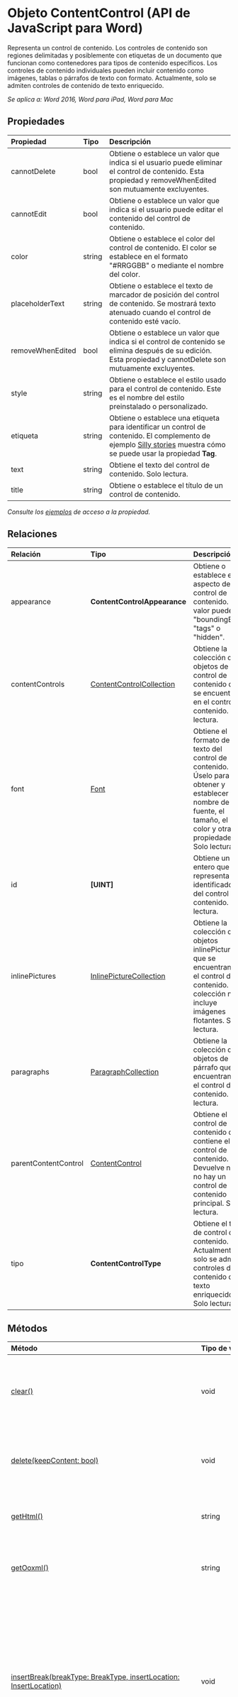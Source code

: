 # Objeto ContentControl (API de JavaScript para Word)

Representa un control de contenido. Los controles de contenido son regiones delimitadas y posiblemente con etiquetas de un documento que funcionan como contenedores para tipos de contenido específicos. Los controles de contenido individuales pueden incluir contenido como imágenes, tablas o párrafos de texto con formato. Actualmente, solo se admiten controles de contenido de texto enriquecido.

_Se aplica a: Word 2016, Word para iPad, Word para Mac_

## Propiedades
| Propiedad   | Tipo|Descripción
|:---------------|:--------|:----------|
|cannotDelete|bool|Obtiene o establece un valor que indica si el usuario puede eliminar el control de contenido. Esta propiedad y removeWhenEdited son mutuamente excluyentes.|
|cannotEdit|bool|Obtiene o establece un valor que indica si el usuario puede editar el contenido del control de contenido.|
|color|string|Obtiene o establece el color del control de contenido. El color se establece en el formato "#RRGGBB" o mediante el nombre del color.|
|placeholderText|string|Obtiene o establece el texto de marcador de posición del control de contenido. Se mostrará texto atenuado cuando el control de contenido esté vacío.|
|removeWhenEdited|bool|Obtiene o establece un valor que indica si el control de contenido se elimina después de su edición. Esta propiedad y cannotDelete son mutuamente excluyentes.|
|style|string|Obtiene o establece el estilo usado para el control de contenido. Este es el nombre del estilo preinstalado o personalizado.|
|etiqueta|string|Obtiene o establece una etiqueta para identificar un control de contenido. El complemento de ejemplo [Silly stories](https://aka.ms/sillystorywordaddin) muestra cómo se puede usar la propiedad **Tag**.|
|text|string|Obtiene el texto del control de contenido. Solo lectura.|
|title|string|Obtiene o establece el título de un control de contenido.|

_Consulte los [ejemplos](#property-access-examples) de acceso a la propiedad._

## Relaciones
| Relación | Tipo|Descripción|
|:---------------|:--------|:----------|
|appearance|**ContentControlAppearance**|Obtiene o establece el aspecto del control de contenido. El valor puede ser "boundingBox", "tags" o "hidden".|
|contentControls|[ContentControlCollection](contentcontrolcollection.md)|Obtiene la colección de objetos de control de contenido que se encuentran en el control de contenido. Solo lectura.|
|font|[Font](font.md)|Obtiene el formato de texto del control de contenido. Úselo para obtener y establecer el nombre de la fuente, el tamaño, el color y otras propiedades. Solo lectura.|
|id|**[UINT]**|Obtiene un entero que representa el identificador del control de contenido. Solo lectura.|
|inlinePictures|[InlinePictureCollection](inlinepicturecollection.md)|Obtiene la colección de objetos inlinePicture que se encuentran en el control de contenido. La colección no incluye imágenes flotantes. Solo lectura.|
|paragraphs|[ParagraphCollection](paragraphcollection.md)|Obtiene la colección de objetos de párrafo que se encuentran en el control de contenido. Solo lectura.|
|parentContentControl|[ContentControl](contentcontrol.md)|Obtiene el control de contenido que contiene el control de contenido. Devuelve null si no hay un control de contenido principal. Solo lectura.|
|tipo|**ContentControlType**|Obtiene el tipo de control de contenido. Actualmente, solo se admiten controles de contenido de texto enriquecido. Solo lectura.|

## Métodos

| Método   | Tipo de valor devuelto|Descripción|
|:---------------|:--------|:----------|
|[clear()](#clear)|void|Borra el contenido del control de contenido. El usuario puede realizar la operación de deshacer en el contenido borrado.|
|[delete(keepContent: bool)](#deletekeepcontent-bool)|void|Elimina el control de contenido y su contenido. Si keepContent se establece en true, el contenido no se elimina.|
|[getHtml()](#gethtml)|string|Obtiene la representación HTML del objeto de control de contenido.|
|[getOoxml()](#getooxml)|string|Obtiene la representación Office Open XML (OOXML) del objeto de control de contenido.|
|[insertBreak(breakType: BreakType, insertLocation: InsertLocation)](#insertbreakbreaktype-breaktype-insertlocation-insertlocation)|void|Inserta un salto en la ubicación especificada. Un salto solo puede insertarse en objetos que se encuentran en el cuerpo principal del documento, excepto si se trata de un salto de línea, que puede insertarse en cualquier objeto de cuerpo. El valor insertLocation puede ser 'Before', 'After', 'Start' o 'End'.|
|[insertFileFromBase64(base64File: string, insertLocation: InsertLocation)](#insertfilefrombase64base64file-string-insertlocation-insertlocation)|[Range](range.md)|Inserta un documento en el control de contenido actual en la ubicación especificada. El valor insertLocation puede ser 'Replace', 'Start' o 'End'.|
|[insertHtml(html: string, insertLocation: InsertLocation)](#inserthtmlhtml-string-insertlocation-insertlocation)|[Range](range.md)|Inserta HTML en el control de contenido en la ubicación especificada. El valor insertLocation puede ser 'Replace', 'Start' o 'End'.|
|[insertInlinePictureFromBase64(base64EncodedImage: string, insertLocation: InsertLocation)](#insertInlinePictureFromBase64base64EncodedImage-string-insertlocation-insertlocation)|[InlinePicture](inlinepicture.md)|Inserta una imagen incorporada en el control de contenido en la ubicación especificada. El valor insertLocation puede ser 'Replace', 'Start' o 'End'. |
|[insertOoxml(ooxml: string, insertLocation: InsertLocation)](#insertooxmlooxml-string-insertlocation-insertlocation)|[Range](range.md)|Inserta OOXML o wordProcessingML en el control de contenido en la ubicación especificada. El valor insertLocation puede ser "Replace", "Start" o "End".|
|[insertParagraph(paragraphText: string, insertLocation: InsertLocation)](#insertparagraphparagraphtext-string-insertlocation-insertlocation)|[Paragraph](paragraph.md)|Inserta un párrafo en la ubicación especificada. El valor insertLocation puede ser 'Before', 'After', 'Start' o 'End'.|
|[insertText(text: string, insertLocation: InsertLocation)](#inserttexttext-string-insertlocation-insertlocation)|[Range](range.md)|Inserta texto en el control de contenido en la ubicación especificada. El valor insertLocation puede ser 'Replace', 'Start' o 'End'.|
|[load(param: object)](#loadparam-object)|void|Rellena el objeto proxy creado en la capa de JavaScript con los valores de propiedad y objeto especificados en el parámetro.|
|[search(searchText: string, searchOptions: ParamTypeStrings.SearchOptions)](#searchsearchtext-string-searchoptions-paramtypestringssearchoptions)|[SearchResultCollection](searchresultcollection.md)|Realiza una búsqueda con el valor searchOptions especificado en el ámbito del objeto de control de contenido. Los resultados de la búsqueda son una colección de objetos de intervalo.|
|[select(selectionMode: SelectionMode)](#selectselectionmode-selectionmode)|void|Selecciona el control de contenido. Esto hace que Word se desplace hasta la selección. El modo de selección puede ser 'Select', 'Start' o 'End'.|

## Detalles del método

### clear()
Borra el contenido del control de contenido. El usuario puede realizar la operación de deshacer en el contenido borrado.

#### Sintaxis
```js
contentControlObject.clear();
```

#### Parámetros
Ninguno

#### Valores devueltos
void

#### Ejemplos
```js
// Run a batch operation against the Word object model.
Word.run(function (context) {
    
    // Create a proxy object for the content controls collection.
    var contentControls = context.document.contentControls;
    
    // Queue a command to load the content controls collection.
    contentControls.load('text');
     
    // Synchronize the document state by executing the queued commands, 
    // and return a promise to indicate task completion.
    return context.sync().then(function () {
        
        if (contentControls.items.length === 0) {
            console.log("There isn't a content control in this document.");
        } else {
            
            // Queue a command to clear the contents of the first content control.
            contentControls.items[0].clear();
            // Synchronize the document state by executing the queued commands, 
            // and return a promise to indicate task completion.
            return context.sync().then(function () {
                console.log('Content control cleared of contents.');
            });      
        }
            
    });  
})
.catch(function (error) {
    console.log('Error: ' + JSON.stringify(error));
    if (error instanceof OfficeExtension.Error) {
        console.log('Debug info: ' + JSON.stringify(error.debugInfo));
    }
});

```

### delete(keepContent: bool)
Elimina el control de contenido y su contenido. Si keepContent se establece en true, el contenido no se elimina.

#### Sintaxis
```js
contentControlObject.delete(keepContent);
```

#### Parámetros
| Parámetro   | Tipo|Descripción|
|:---------------|:--------|:----------|
|keepContent|bool|Necesario. Indica si el contenido se debe eliminar con el control de contenido. Si keepContent se establece en true, el contenido no se elimina.|

#### Valores devueltos
void

#### Ejemplos
```js
// Run a batch operation against the Word object model.
Word.run(function (context) {
    
    // Create a proxy object for the content controls collection.
    var contentControls = context.document.contentControls;
    
    // Queue a command to load the content controls collection.
    contentControls.load('text');
     
    // Synchronize the document state by executing the queued commands, 
    // and return a promise to indicate task completion.
    return context.sync().then(function () {
        
        if (contentControls.items.length === 0) {
            console.log("There isn't a content control in this document.");
        } else {
            
            // Queue a command to delete the first content control. The
            // contents will remain in the document.
            contentControls.items[0].delete(true);
            // Synchronize the document state by executing the queued commands, 
            // and return a promise to indicate task completion.
            return context.sync().then(function () {
                console.log('Content control cleared of contents.');
            });      
        }
            
    });  
})
.catch(function (error) {
    console.log('Error: ' + JSON.stringify(error));
    if (error instanceof OfficeExtension.Error) {
        console.log('Debug info: ' + JSON.stringify(error.debugInfo));
    }
});
```


### getHtml()
Obtiene la representación HTML del objeto de control de contenido.

#### Sintaxis
```js
contentControlObject.getHtml();
```

#### Parámetros
Ninguno

#### Valores devueltos
string

#### Ejemplos
```js
// Run a batch operation against the Word object model.
Word.run(function (context) {
    
    // Create a proxy object for the content controls collection that contains a specific tag.
    var contentControlsWithTag = context.document.contentControls.getByTag('Customer-Address');
    
    // Queue a command to load the tag property for all of content controls. 
    context.load(contentControlsWithTag, 'tag');
     
    // Synchronize the document state by executing the queued commands, 
    // and return a promise to indicate task completion.
    return context.sync().then(function () {
        if (contentControlsWithTag.items.length === 0) {
            console.log('No content control found.');
        }
        else {
            // Queue a command to get the HTML contents of the first content control.
            var html = contentControlsWithTag.items[0].getHtml();
        
            // Synchronize the document state by executing the queued commands, 
            // and return a promise to indicate task completion.
            return context.sync()
                .then(function () {
                    console.log('Content control HTML: ' + html.value);
            });
        }
    });  
})
.catch(function (error) {
    console.log('Error: ' + JSON.stringify(error));
    if (error instanceof OfficeExtension.Error) {
        console.log('Debug info: ' + JSON.stringify(error.debugInfo));
    }
});
```

### getOoxml()
Obtiene la representación Office Open XML (OOXML) del objeto de control de contenido.

#### Sintaxis
```js
contentControlObject.getOoxml();
```

#### Parámetros
Ninguno

#### Valores devueltos
string

#### Ejemplos
```js
// Run a batch operation against the Word object model.
Word.run(function (context) {
    
    // Create a proxy object for the content controls collection.
    var contentControls = context.document.contentControls;
    
    // Queue a command to load the id property for all of the content controls. 
    context.load(contentControls, 'id');
     
    // Synchronize the document state by executing the queued commands, 
    // and return a promise to indicate task completion.
    return context.sync().then(function () {
        if (contentControls.items.length === 0) {
            console.log('No content control found.');
        }
        else {
            // Queue a command to get the OOXML contents of the first content control.
            var ooxml = contentControls.items[0].getOoxml();
        
            // Synchronize the document state by executing the queued commands, 
            // and return a promise to indicate task completion.
            return context.sync()
                .then(function () {
                    console.log('Content control OOXML: ' + ooxml.value);
            });
        }
    });  
})
.catch(function (error) {
    console.log('Error: ' + JSON.stringify(error));
    if (error instanceof OfficeExtension.Error) {
        console.log('Debug info: ' + JSON.stringify(error.debugInfo));
    }
});
```

### insertBreak(breakType: BreakType, insertLocation: InsertLocation)
Inserta un salto en la ubicación especificada. Un salto solo puede insertarse en objetos que se encuentran en el cuerpo principal del documento, excepto si se trata de un salto de línea, que puede insertarse en cualquier objeto de cuerpo. El valor insertLocation puede ser "Before", "After", "Start" o "End".

#### Sintaxis
```js
contentControlObject.insertBreak(breakType, insertLocation);
```

#### Parámetros
| Parámetro   | Tipo|Descripción|
|:---------------|:--------|:----------|
|breakType|BreakType|Necesario. Tipo de salto (breakType.md)|
|insertLocation|InsertLocation|Necesario. El valor puede ser "Before", "After", "Start" o "End".|

#### Valores devueltos
void

#### Detalles adicionales
A excepción de los saltos de línea, no se puede insertar un salto en objetos contenidos en encabezados, pies de página, notas al pie, notas al final, comentarios y cuadros de texto.  

#### Ejemplos
```js
// Run a batch operation against the Word object model.
Word.run(function (context) {
    
    // Create a proxy object for the content controls collection.
    var contentControls = context.document.contentControls;
    
    // Queue a commmand to load the id property for all of content controls. 
    context.load(contentControls, 'id');
    
    // Synchronize the document state by executing the queued commands, 
    // and return a promise to indicate task completion. We now will have 
    // access to the content control collection.
    return context.sync().then(function () {
        if (contentControls.items.length === 0) {
            console.log('No content control found.');
        }
        else {
            // Queue a command to insert a page break after the first content control. 
            contentControls.items[0].insertBreak('page', "After");
            
            // Synchronize the document state by executing the queued commands, 
            // and return a promise to indicate task completion. 
            return context.sync()
                .then(function () {
                    console.log('Inserted a page break after the first content control.');    
            });
        }
    });  
})
.catch(function (error) {
    console.log('Error: ' + JSON.stringify(error));
    if (error instanceof OfficeExtension.Error) {
        console.log('Debug info: ' + JSON.stringify(error.debugInfo));
    }
});
```

### insertFileFromBase64(base64File: string, insertLocation: InsertLocation)
Inserta un documento en el control de contenido actual en la ubicación especificada. El valor insertLocation puede ser 'Replace', 'Start' o 'End'.

#### Sintaxis
```js
contentControlObject.insertFileFromBase64(base64File, insertLocation);
```

#### Parámetros
| Parámetro   | Tipo|Descripción|
|:---------------|:--------|:----------|
|base64File|string|Necesario. Contenido codificado en Base64 del archivo que se va a insertar.|
|insertLocation|InsertLocation|Necesario. El valor puede ser "Replace", "Start" o "End".|

#### Valores devueltos
[Range](range.md)

### insertHtml(html: string, insertLocation: InsertLocation)
Inserta HTML en el control de contenido en la ubicación especificada. El valor insertLocation puede ser 'Replace', 'Start' o 'End'.

#### Sintaxis
```js
contentControlObject.insertHtml(html, insertLocation);
```

#### Parámetros
| Parámetro   | Tipo|Descripción|
|:---------------|:--------|:----------|
|Html|string|Necesario. HTML que se va a insertar en el control de contenido.|
|insertLocation|InsertLocation|Necesario. El valor puede ser "Replace", "Start" o "End".|

#### Valores devueltos
[Range](range.md)

#### Ejemplos
```js
// Run a batch operation against the Word object model.
Word.run(function (context) {
    
    // Create a proxy object for the content controls collection.
    var contentControls = context.document.contentControls;
    
    // Queue a command to load the id property for all of the content controls. 
    context.load(contentControls, 'id');
     
    // Synchronize the document state by executing the queued commands, 
    // and return a promise to indicate task completion.
    return context.sync().then(function () {
        if (contentControls.items.length === 0) {
            console.log('No content control found.');
        }
        else {
            // Queue a command to put HTML into the contents of the first content control.
            contentControls.items[0].insertHtml('<strong>HTML content inserted into the content control.</strong>', 'Start');
        
            // Synchronize the document state by executing the queued commands, 
            // and return a promise to indicate task completion.
            return context.sync()
                .then(function () {
                    console.log('Inserted HTML in the first content control.');
            });
        }
    });  
})
.catch(function (error) {
    console.log('Error: ' + JSON.stringify(error));
    if (error instanceof OfficeExtension.Error) {
        console.log('Debug info: ' + JSON.stringify(error.debugInfo));
    }
});
```

### insertInlinePictureFromBase64(base64EncodedImage: string, insertLocation: InsertLocation)
Inserta una imagen incorporada en el control de contenido en la ubicación especificada. El valor insertLocation puede ser 'Replace', 'Start' o 'End'.

#### Sintaxis
contentControlObject.insertInlinePictureFromBase64(image, insertLocation);

#### Parámetros
| Parámetro   | Tipo|Descripción|
|:---------------|:--------|:----------|
|base64EncodedImage|string|Necesario. Imagen codificada en base64 que se va a insertar en el control de contenido.|
|insertLocation|InsertLocation|Necesario. El valor puede ser "Replace", "Start" o "End".|

#### Valores devueltos
[InlinePicture](inlinepicture.md)



### insertOoxml(ooxml: string, insertLocation: InsertLocation)
Inserta OOXML o wordProcessingML en el control de contenido en la ubicación especificada. El valor insertLocation puede ser "Replace", "Start" o "End".

#### Sintaxis
```js
contentControlObject.insertOoxml(ooxml, insertLocation);
```

#### Parámetros
| Parámetro   | Tipo|Descripción|
|:---------------|:--------|:----------|
|ooxml|string|Necesario. OOXML o wordProcessingML que se va a insertar en el control de contenido.|
|insertLocation|InsertLocation|Necesario. El valor puede ser "Replace", "Start" o "End".|

#### Valores devueltos
[Range](range.md)

#### Ejemplos
```js
// Run a batch operation against the Word object model.
Word.run(function (context) {
    
    // Create a proxy object for the content controls collection.
    var contentControls = context.document.contentControls;
    
    // Queue a command to load the id property for all of the content controls. 
    context.load(contentControls, 'id');
     
    // Synchronize the document state by executing the queued commands, 
    // and return a promise to indicate task completion.
    return context.sync().then(function () {
        if (contentControls.items.length === 0) {
            console.log('No content control found.');
        }
        else {
            // Queue a command to put OOXML into the contents of the first content control.
            contentControls.items[0].insertOoxml("<pkg:package xmlns:pkg='http://schemas.microsoft.com/office/2006/xmlPackage'><pkg:part pkg:name='/_rels/.rels' pkg:contentType='application/vnd.openxmlformats-package.relationships+xml' pkg:padding='512'><pkg:xmlData><Relationships xmlns='http://schemas.openxmlformats.org/package/2006/relationships'><Relationship Id='rId1' Type='http://schemas.openxmlformats.org/officeDocument/2006/relationships/officeDocument' Target='word/document.xml'/></Relationships></pkg:xmlData></pkg:part><pkg:part pkg:name='/word/document.xml' pkg:contentType='application/vnd.openxmlformats-officedocument.wordprocessingml.document.main+xml'><pkg:xmlData><w:document xmlns:w='http://schemas.openxmlformats.org/wordprocessingml/2006/main' ><w:body><w:p><w:pPr><w:spacing w:before='360' w:after='0' w:line='480' w:lineRule='auto'/><w:rPr><w:color w:val='70AD47' w:themeColor='accent6'/><w:sz w:val='28'/></w:rPr></w:pPr><w:r><w:rPr><w:color w:val='70AD47' w:themeColor='accent6'/><w:sz w:val='28'/></w:rPr><w:t>This text has formatting directly applied to achieve its font size, color, line spacing, and paragraph spacing.</w:t></w:r></w:p></w:body></w:document></pkg:xmlData></pkg:part></pkg:package>", "End");
        
            // Synchronize the document state by executing the queued commands, 
            // and return a promise to indicate task completion.
            return context.sync()
                .then(function () {
                    console.log('Inserted OOXML in the first content control.');
            });
        }
    });  
})
.catch(function (error) {
    console.log('Error: ' + JSON.stringify(error));
    if (error instanceof OfficeExtension.Error) {
        console.log('Debug info: ' + JSON.stringify(error.debugInfo));
    }
});
```

#### Información adicional
Lea [Crear complementos mejores para Word con Office Open XML](https://msdn.microsoft.com/en-us/library/office/dn423225.aspx) para obtener instrucciones sobre cómo trabajar con OOXML.

### insertParagraph(paragraphText: string, insertLocation: InsertLocation)
Inserta un párrafo en la ubicación especificada. El valor insertLocation puede ser 'Before', 'After', 'Start' o 'End'.

#### Sintaxis
```js
contentControlObject.insertParagraph(paragraphText, insertLocation);
```

#### Parámetros
| Parámetro   | Tipo|Descripción|
|:---------------|:--------|:----------|
|paragraphText|string|Necesario. Texto de párrafo que se va a insertar.|
|insertLocation|InsertLocation|Necesario. El valor puede ser "Before", "After", "Start" o "End".|

#### Valores devueltos
[Paragraph](paragraph.md)

#### Ejemplos
```js
// Run a batch operation against the Word object model.
Word.run(function (context) {
    
    // Create a proxy object for the content controls collection.
    var contentControls = context.document.contentControls;
    
    // Queue a command to load the id property for all of the content controls. 
    context.load(contentControls, 'id');
     
    // Synchronize the document state by executing the queued commands, 
    // and return a promise to indicate task completion.
    return context.sync().then(function () {
        if (contentControls.items.length === 0) {
            console.log('No content control found.');
        }
        else {
            // Queue a command to insert a paragraph after the first content control. 
            contentControls.items[0].insertParagraph('Text of the inserted paragraph.', 'After');
        
            // Synchronize the document state by executing the queued commands, 
            // and return a promise to indicate task completion.
            return context.sync()
                .then(function () {
                    console.log('Inserted a paragraph after the first content control.');
            });
        }
    });  
})
.catch(function (error) {
    console.log('Error: ' + JSON.stringify(error));
    if (error instanceof OfficeExtension.Error) {
        console.log('Debug info: ' + JSON.stringify(error.debugInfo));
    }
});
```

### insertText(text: string, insertLocation: InsertLocation)
Inserta texto en el control de contenido en la ubicación especificada. El valor insertLocation puede ser 'Replace', 'Start' o 'End'.

#### Sintaxis
```js
contentControlObject.insertText(text, insertLocation);
```

#### Parámetros
| Parámetro   | Tipo|Descripción|
|:---------------|:--------|:----------|
|texto|string|Necesario. Texto que se va a insertar en el control de contenido.|
|insertLocation|InsertLocation|Necesario. El valor puede ser "Replace", "Start" o "End".|

#### Valores devueltos
[Range](range.md)

#### Ejemplos
```js
// Run a batch operation against the Word object model.
Word.run(function (context) {
    
    // Create a proxy object for the content controls collection.
    var contentControls = context.document.contentControls;
    
    // Queue a command to load the id property for all of the content controls. 
    context.load(contentControls, 'id');
     
    // Synchronize the document state by executing the queued commands, 
    // and return a promise to indicate task completion.
    return context.sync().then(function () {
        if (contentControls.items.length === 0) {
            console.log('No content control found.');
        }
        else {
            // Queue a command to replace text in the first content control. 
            contentControls.items[0].insertText('Replaced text in the first content control.', 'Replace');
        
            // Synchronize the document state by executing the queued commands, 
            // and return a promise to indicate task completion.
            return context.sync()
                .then(function () {
                    console.log('Replaced text in the first content control.');
            });
        }
    });  
})
.catch(function (error) {
    console.log('Error: ' + JSON.stringify(error));
    if (error instanceof OfficeExtension.Error) {
        console.log('Debug info: ' + JSON.stringify(error.debugInfo));
    }
});
```

El complemento de ejemplo [Silly stories](https://aka.ms/sillystorywordaddin) muestra cómo se usa el método **insertText**.

### load(param: object)
Rellena el objeto proxy creado en la capa de JavaScript con los valores de propiedad y objeto especificados en el parámetro.

#### Sintaxis
```js
object.load(param);
```

#### Parámetros
| Parámetro   | Tipo|Descripción|
|:---------------|:--------|:----------|
|param|object|Opcional. Acepta nombres de parámetro y de relación como una cadena delimitada o una matriz. O bien, proporciona el objeto [loadOption](loadoption.md).|

#### Valores devueltos
void

#### Ejemplos
```js
// Run a batch operation against the Word object model.
Word.run(function (context) {
    
    // Create a proxy range object for the current selection.
    var range = context.document.getSelection();
    
    // Queue a commmand to create the content control.
    var myContentControl = range.insertContentControl();
    myContentControl.tag = 'Customer-Address';
    myContentControl.title = ' has t';
    myContentControl.style = 'Heading 2';
    myContentControl.insertText('One Microsoft Way, Redmond, WA 98052', 'replace');
    myContentControl.cannotEdit = true;
    myContentControl.appearance = 'tags';
    
    // Queue a command to load the id property for the content control you created.
    context.load(myContentControl, 'id');
    
    // Synchronize the document state by executing the queued commands, 
    // and return a promise to indicate task completion.
    return context.sync().then(function () {
        console.log('Created content control with id: ' + myContentControl.id);
    });  
})
.catch(function (error) {
    console.log('Error: ' + JSON.stringify(error));
    if (error instanceof OfficeExtension.Error) {
        console.log('Debug info: ' + JSON.stringify(error.debugInfo));
    }
});
```

### search(searchText: string, searchOptions: ParamTypeStrings.SearchOptions)
Realiza una búsqueda con el valor searchOptions especificado en el ámbito del objeto de control de contenido. Los resultados de la búsqueda son una colección de objetos de intervalo.

#### Sintaxis
```js
contentControlObject.search(searchText, searchOptions);
```

#### Parámetros
| Parámetro   | Tipo|Descripción|
|:---------------|:--------|:----------|
|searchText|string|Necesario. Texto de búsqueda.|
|[searchOptions](searchoptions.md)|ParamTypeStrings.SearchOptions|Opcional. Opciones de la búsqueda.|

#### Valores devueltos
[SearchResultCollection](searchresultcollection.md)

### select(selectionMode: SelectionMode)
Selecciona el control de contenido. Esto hace que Word se desplace hasta la selección. El modo de selección puede ser 'Select', 'Start' o 'End'.

#### Sintaxis
```js
contentControlObject.select(selectionMode);
```

#### Parámetros
| Parámetro   | Tipo|Descripción|
|:---------------|:--------|:----------|
|selectionMode|SelectionMode|Opcional. El modo de selección puede ser 'Select', 'Start' o 'End'. 'Select' es el valor predeterminado.|

#### Valores devueltos
void

#### Ejemplos
```js
// Run a batch operation against the Word object model.
Word.run(function (context) {
    
    // Create a proxy object for the content controls collection.
    var contentControls = context.document.contentControls;
    
    // Queue a command to load the id property for all of the content controls. 
    context.load(contentControls, 'id');
     
    // Synchronize the document state by executing the queued commands, 
    // and return a promise to indicate task completion.
    return context.sync().then(function () {
        if (contentControls.items.length === 0) {
            console.log('No content control found.');
        }
        else {
            // Queue a command to select the first content control.
            contentControls.items[0].select();
        
            // Synchronize the document state by executing the queued commands, 
            // and return a promise to indicate task completion.
            return context.sync()
                .then(function () {
                    console.log('Selected the first content control.');
            });
        }
    });  
})
.catch(function (error) {
    console.log('Error: ' + JSON.stringify(error));
    if (error instanceof OfficeExtension.Error) {
        console.log('Debug info: ' + JSON.stringify(error.debugInfo));
    }
});
```

## Ejemplos de acceso a la propiedad

### Cargar todas las propiedades del control de contenido.
```js
// Run a batch operation against the Word object model.
Word.run(function (context) {
    
    // Create a proxy object for the content controls collection.
    var contentControls = context.document.contentControls;
    
    // Queue a command to load the id property for all of the content controls. 
    context.load(contentControls, 'id');
     
    // Synchronize the document state by executing the queued commands, 
    // and return a promise to indicate task completion.
    return context.sync().then(function () {
        if (contentControls.items.length === 0) {
            console.log('No content control found.');
        }
        else {
            // Queue a command to load the properties on the first content control. 
            contentControls.items[0].load(  'appearance,' +
                                            'cannotDelete,' +
                                            'cannotEdit,' +
                                            'color,' +
                                            'id,' +
                                            'placeHolderText,' +
                                            'removeWhenEdited,' +
                                            'title,' +
                                            'text,' +
                                            'type,' +
                                            'style,' +
                                            'tag,' +
                                            'font/size,' +
                                            'font/name,' +
                                            'font/color');             
        
            // Synchronize the document state by executing the queued commands, 
            // and return a promise to indicate task completion.
            return context.sync()
                .then(function () {
                    console.log('Property values of the first content control:' + 
                        '   ----- appearance: ' + contentControls.items[0].appearance + 
                        '   ----- cannotDelete: ' + contentControls.items[0].cannotDelete +
                        '   ----- cannotEdit: ' + contentControls.items[0].cannotEdit +
                        '   ----- color: ' + contentControls.items[0].color +
                        '   ----- id: ' + contentControls.items[0].id +
                        '   ----- placeHolderText: ' + contentControls.items[0].placeholderText +
                        '   ----- removeWhenEdited: ' + contentControls.items[0].removeWhenEdited +
                        '   ----- title: ' + contentControls.items[0].title +
                        '   ----- text: ' + contentControls.items[0].text +
                        '   ----- type: ' + contentControls.items[0].type +
                        '   ----- style: ' + contentControls.items[0].style +
                        '   ----- tag: ' + contentControls.items[0].tag +
                        '   ----- font size: ' + contentControls.items[0].font.size +
                        '   ----- font name: ' + contentControls.items[0].font.name +
                        '   ----- font color: ' + contentControls.items[0].font.color);
            });
        }
    });  
})
.catch(function (error) {
    console.log('Error: ' + JSON.stringify(error));
    if (error instanceof OfficeExtension.Error) {
        console.log('Debug info: ' + JSON.stringify(error.debugInfo));
    }
});
```

## Detalles de compatibilidad

Use el [conjunto de requisitos](https://msdn.microsoft.com/EN-US/library/office/mt590206.aspx) en las comprobaciones en tiempo de ejecución para asegurarse de que la aplicación es compatible con la versión de host de Word. Para obtener más información sobre los requisitos de servidor y aplicación host de Office, consulte [Requisitos para ejecutar complementos de Office](https://msdn.microsoft.com/EN-US/library/office/dn833104.aspx). 
